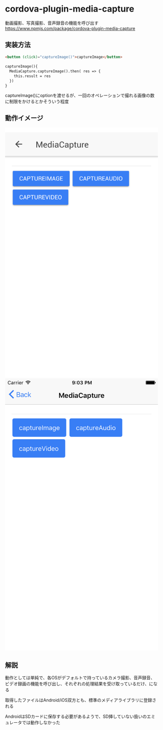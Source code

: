 
# cordova-plugin-media-capture
動画撮影、写真撮影、音声録音の機能を呼び出す
https://www.npmjs.com/package/cordova-plugin-media-capture

## 実装方法

```html
<button (click)="captureImage()">captureImage</button>
```

```javacsript
captureImage(){
  MediaCapture.captureImage().then( res => {
    this.result = res
  })
}
```

captureImage()にoptionを渡せるが、一回のオペレーションで撮れる画像の数に制限をかけるとかそういう程度

## 動作イメージ

![MediaCapture result Android](./img/mediacapture_android.png "Androidイメージ")
![MediaCapture result iOS](./img/mediacapture_ios.png "iOSイメージ")


## 解説

動作としては単純で、各OSがデフォルトで持っているカメラ撮影、音声録音、ビデオ録画の機能を呼び出し、それぞれの処理結果を受け取っているだけ、になる

取得したファイルはAndroid/iOS双方とも、標準のメディアライブラリに登録される

AndroidはSDカードに保存する必要があるようで、SD挿していない扱いのエミュレータでは動作しなかった
